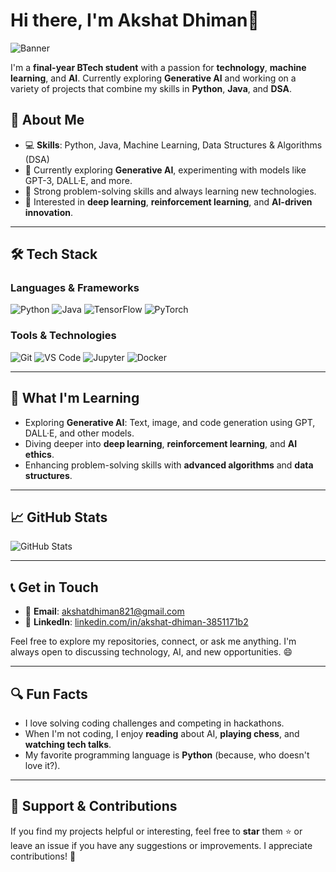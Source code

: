 # Hi there, I'm Akshat Dhiman👋

![Banner](https://via.placeholder.com/1200x300.png?text=Welcome+to+My+GitHub+Profile)

I'm a **final-year BTech student** with a passion for **technology**, **machine learning**, and **AI**. Currently exploring **Generative AI** and working on a variety of projects that combine my skills in **Python**, **Java**, and **DSA**.

## 🚀 About Me

- 💻 **Skills**: Python, Java, Machine Learning, Data Structures & Algorithms (DSA)
- 🧠 Currently exploring **Generative AI**, experimenting with models like GPT-3, DALL·E, and more.
- 🎯 Strong problem-solving skills and always learning new technologies.
- 🌱 Interested in **deep learning**, **reinforcement learning**, and **AI-driven innovation**.

---

## 🛠️ Tech Stack

### Languages & Frameworks

![Python](https://img.shields.io/badge/Python-3776AB?style=flat&logo=python&logoColor=white)
![Java](https://img.shields.io/badge/Java-007396?style=flat&logo=java&logoColor=white)
![TensorFlow](https://img.shields.io/badge/TensorFlow-FF6F00?style=flat&logo=tensorflow&logoColor=white)
![PyTorch](https://img.shields.io/badge/PyTorch-EE4C2C?style=flat&logo=pytorch&logoColor=white)

### Tools & Technologies

![Git](https://img.shields.io/badge/Git-F1502F?style=flat&logo=git&logoColor=white)
![VS Code](https://img.shields.io/badge/VS%20Code-0078D4?style=flat&logo=visualstudiocode&logoColor=white)
![Jupyter](https://img.shields.io/badge/Jupyter-F37626?style=flat&logo=jupyter&logoColor=white)
![Docker](https://img.shields.io/badge/Docker-2496ED?style=flat&logo=docker&logoColor=white)

---

## 🌱 What I'm Learning

- Exploring **Generative AI**: Text, image, and code generation using GPT, DALL·E, and other models.
- Diving deeper into **deep learning**, **reinforcement learning**, and **AI ethics**.
- Enhancing problem-solving skills with **advanced algorithms** and **data structures**.

---

## 📈 GitHub Stats

![GitHub Stats](https://github-readme-stats.vercel.app/api?username=Akshatdhiman5854&show_icons=true&hide_title=true&count_private=true&hide=prs&theme=radical)

---

## 📞 Get in Touch

- 📧 **Email**: [akshatdhiman821@gmail.com](mailto:akshatdhiman821@gmail.com)
- 💼 **LinkedIn**: [linkedin.com/in/akshat-dhiman-3851171b2](https://www.linkedin.com/in/akshat-dhiman-3851171b2/)


Feel free to explore my repositories, connect, or ask me anything. I'm always open to discussing technology, AI, and new opportunities. 😄

---

## 🔍 Fun Facts

- I love solving coding challenges and competing in hackathons.
- When I'm not coding, I enjoy **reading** about AI, **playing chess**, and **watching tech talks**.
- My favorite programming language is **Python** (because, who doesn't love it?).

---

## 💬 Support & Contributions

If you find my projects helpful or interesting, feel free to **star** them ⭐ or leave an issue if you have any suggestions or improvements. I appreciate contributions! 🙌
